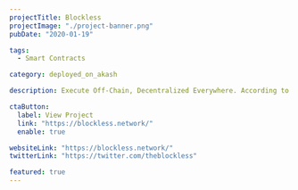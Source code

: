 ```yaml
---
projectTitle: Blockless
projectImage: "./project-banner.png"
pubDate: "2020-01-19"

tags:
  - Smart Contracts

category: deployed_on_akash

description: Execute Off-Chain, Decentralized Everywhere. According to this tweet from their Head of Engineering, Akash is enabling Blockless to be decentralized from day one while keeping its infrastructure costs at a minimum.

ctaButton:
  label: View Project
  link: "https://blockless.network/"
  enable: true

websiteLink: "https://blockless.network/"
twitterLink: "https://twitter.com/theblockless"

featured: true
---
```

